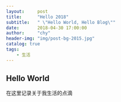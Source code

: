 ```yaml
---
layout:     post
title:      "Hello 2018"
subtitle:   " \"Hello World, Hello Blog\""
date:       2018-04-30 17:00:00
author:     "chy"
header-img: "img/post-bg-2015.jpg"
catalog: true
tags:
    - 生活
---
```


## Hello World

在这里记录关于我生活的点滴


